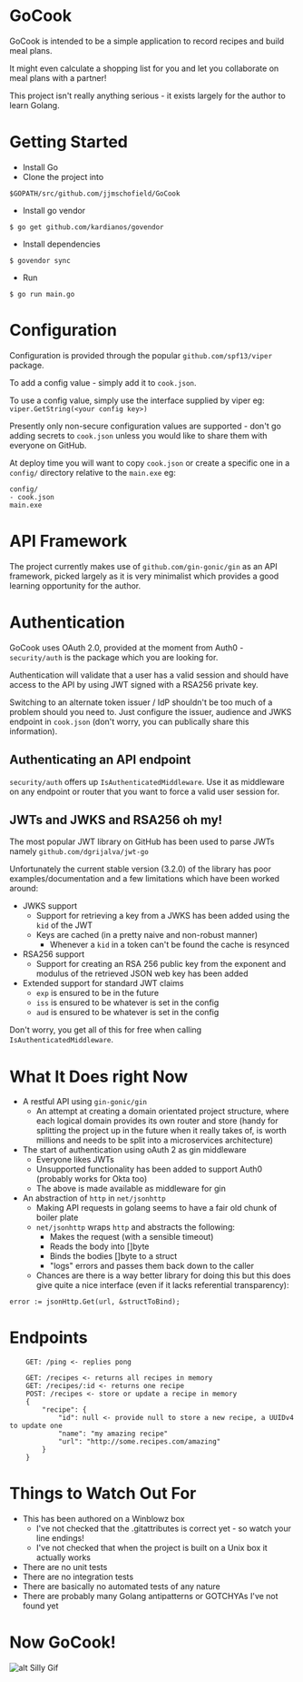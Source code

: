 # GoCook
GoCook is intended to be a simple application to record recipes and build meal plans. 

It might even calculate a shopping list for you and let you collaborate on meal plans with a partner!

This project isn't really anything serious - it exists largely for the author to learn Golang.

# Getting Started
* Install Go
* Clone the project into
```
$GOPATH/src/github.com/jjmschofield/GoCook
```
* Install go vendor
```
$ go get github.com/kardianos/govendor
```
* Install dependencies
```
$ govendor sync
```
* Run
```
$ go run main.go
```

# Configuration
Configuration is provided through the popular `github.com/spf13/viper` package.

To add a config value - simply add it to `cook.json`.

To use a config value, simply use the interface supplied by viper eg: `viper.GetString(<your config key>)`

Presently only non-secure configuration values are supported - don't go adding secrets to `cook.json` unless you would like to share them with everyone on GitHub.

At deploy time you will want to copy `cook.json` or create a specific one in a `config/` directory relative to the `main.exe` eg:

```
config/
- cook.json
main.exe
```

# API Framework
The project currently makes use of `github.com/gin-gonic/gin` as an API framework, picked largely as it is very minimalist which provides a good learning opportunity for the author.

# Authentication
GoCook uses OAuth 2.0, provided at the moment from Auth0 - `security/auth` is the package which you are looking for.

Authentication will validate that a user has a valid session and should have access to the API by using JWT signed with a RSA256 private key.

Switching to an alternate token issuer / IdP shouldn't be too much of a problem should you need to. Just configure the issuer, audience and JWKS endpoint in `cook.json` (don't worry, you can publically share this information). 

## Authenticating an API endpoint
`security/auth` offers up `IsAuthenticatedMiddleware`. Use it as middleware on any endpoint or router that you want to force a valid user session for.

## JWTs and JWKS and RSA256 oh my!
The most popular JWT library on GitHub has been used to parse JWTs namely `github.com/dgrijalva/jwt-go`

Unfortunately the current stable version (3.2.0) of the library has poor examples/documentation and a few limitations which have been worked around:

* JWKS support
  * Support for retrieving a key from  a JWKS has been added using the `kid` of the JWT
  * Keys are cached (in a pretty naive and non-robust manner)
     * Whenever a `kid` in a token can't be found the cache is resynced           
* RSA256 support
  * Support for creating an RSA 256 public key from the exponent and modulus of the retrieved JSON web key has been added 
* Extended support for standard JWT claims
  * `exp` is ensured to be in the future
  * `iss` is ensured to be whatever is set in the config
  * `aud` is ensured to be whatever is set in the config
  
Don't worry, you get all of this for free when calling `IsAuthenticatedMiddleware`.  

# What It Does right Now
* A restful API using `gin-gonic/gin`
  * An attempt at creating a domain orientated project structure, where each logical domain provides its own router and store (handy for splitting the project up in the future when it really takes of, is worth millions and needs to be split into a microservices architecture)
* The start of authentication using oAuth 2 as gin middleware
  * Everyone likes JWTs
  * Unsupported functionality has been added to support Auth0 (probably works for Okta too)
  * The above is made available as middleware for gin  
* An abstraction of `http` in `net/jsonhttp`
  * Making API requests in golang seems to have a fair old chunk of boiler plate
  * `net/jsonhttp` wraps `http` and abstracts the following:
    * Makes the request (with a sensible timeout)
    * Reads the body into []byte
    * Binds the bodies []byte to a struct
    * "logs" errors and passes them back down to the caller
  * Chances are there is a way better library for doing this but this does give quite a nice interface (even if it lacks referential transparency):
```
error := jsonHttp.Get(url, &structToBind);
```

# Endpoints
```
    GET: /ping <- replies pong
    
    GET: /recipes <- returns all recipes in memory
    GET: /recipes/:id <- returns one recipe
    POST: /recipes <- store or update a recipe in memory
    {
    	"recipe": {
    		"id": null <- provide null to store a new recipe, a UUIDv4 to update one
    		"name": "my amazing recipe"
    		"url": "http://some.recipes.com/amazing"
    	} 	
    }
```  

# Things to Watch Out For
* This has been authored on a Winblowz box
  * I've not checked that the .gitattributes is correct yet - so watch your line endings!
  * I've not checked that when the project is built on a Unix box it actually works
* There are no unit tests
* There are no integration tests
* There are basically no automated tests of any nature  
* There are probably many Golang antipatterns or GOTCHYAs I've not found yet

# Now GoCook!
![alt Silly Gif](https://thumbs.gfycat.com/WarlikeQuarrelsomeBuck-max-1mb.gif)

